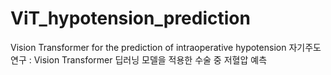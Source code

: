 # ViT_hypotension_prediction
Vision Transformer for the prediction of intraoperative hypotension
자기주도연구 : Vision Transformer 딥러닝 모델을 적용한 수술 중 저혈압 예측
